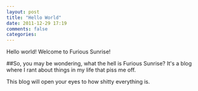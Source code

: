 ```yaml
---
layout: post
title: "Hello World"
date: 2011-12-29 17:19
comments: false 
categories: 
---
```


Hello world!  Welcome to Furious Sunrise!

##So, you may be wondering, what the hell is Furious Sunrise?
It's a blog where I rant about things in my life that piss me off.

This blog will open your eyes to how shitty everything is.
